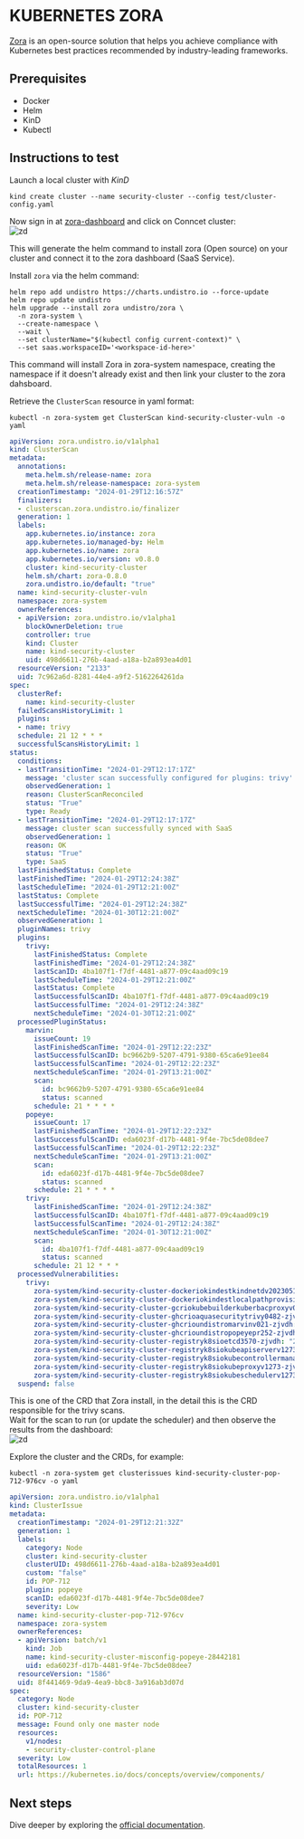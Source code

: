 # KUBERNETES ZORA

[Zora](https://github.com/aquasecurity/trivy-operator) is an open-source solution that helps you achieve compliance with Kubernetes best practices recommended by industry-leading frameworks.  


## Prerequisites

- Docker
- Helm
- KinD
- Kubectl

## Instructions to test

Launch a local cluster with *KinD*

```console
kind create cluster --name security-cluster --config test/cluster-config.yaml
```   

Now sign in at [zora-dashboard](https://zora-dashboard.undistro.io/login) and click on Conncet cluster:  
![zd](./images/zd-connect-cluster.png)  

This will generate the helm command to install zora (Open source) on your cluster and connect it to the zora dashboard (SaaS Service).  


Install `zora` via the helm command:  
```console
helm repo add undistro https://charts.undistro.io --force-update
helm repo update undistro
helm upgrade --install zora undistro/zora \
  -n zora-system \
  --create-namespace \
  --wait \
  --set clusterName="$(kubectl config current-context)" \
  --set saas.workspaceID='<workspace-id-here>'
```  

This command will install Zora in zora-system namespace, creating the namespace if it doesn't already exist and then link your cluster to the zora dahsboard.  


Retrieve the `ClusterScan` resource in yaml format:  
```console
kubectl -n zora-system get ClusterScan kind-security-cluster-vuln -o yaml 
```  
```yaml
apiVersion: zora.undistro.io/v1alpha1
kind: ClusterScan
metadata:
  annotations:
    meta.helm.sh/release-name: zora
    meta.helm.sh/release-namespace: zora-system
  creationTimestamp: "2024-01-29T12:16:57Z"
  finalizers:
  - clusterscan.zora.undistro.io/finalizer
  generation: 1
  labels:
    app.kubernetes.io/instance: zora
    app.kubernetes.io/managed-by: Helm
    app.kubernetes.io/name: zora
    app.kubernetes.io/version: v0.8.0
    cluster: kind-security-cluster
    helm.sh/chart: zora-0.8.0
    zora.undistro.io/default: "true"
  name: kind-security-cluster-vuln
  namespace: zora-system
  ownerReferences:
  - apiVersion: zora.undistro.io/v1alpha1
    blockOwnerDeletion: true
    controller: true
    kind: Cluster
    name: kind-security-cluster
    uid: 498d6611-276b-4aad-a18a-b2a893ea4d01
  resourceVersion: "2133"
  uid: 7c962a6d-8281-44e4-a9f2-5162264261da
spec:
  clusterRef:
    name: kind-security-cluster
  failedScansHistoryLimit: 1
  plugins:
  - name: trivy
  schedule: 21 12 * * *
  successfulScansHistoryLimit: 1
status:
  conditions:
  - lastTransitionTime: "2024-01-29T12:17:17Z"
    message: 'cluster scan successfully configured for plugins: trivy'
    observedGeneration: 1
    reason: ClusterScanReconciled
    status: "True"
    type: Ready
  - lastTransitionTime: "2024-01-29T12:17:17Z"
    message: cluster scan successfully synced with SaaS
    observedGeneration: 1
    reason: OK
    status: "True"
    type: SaaS
  lastFinishedStatus: Complete
  lastFinishedTime: "2024-01-29T12:24:38Z"
  lastScheduleTime: "2024-01-29T12:21:00Z"
  lastStatus: Complete
  lastSuccessfulTime: "2024-01-29T12:24:38Z"
  nextScheduleTime: "2024-01-30T12:21:00Z"
  observedGeneration: 1
  pluginNames: trivy
  plugins:
    trivy:
      lastFinishedStatus: Complete
      lastFinishedTime: "2024-01-29T12:24:38Z"
      lastScanID: 4ba107f1-f7df-4481-a877-09c4aad09c19
      lastScheduleTime: "2024-01-29T12:21:00Z"
      lastStatus: Complete
      lastSuccessfulScanID: 4ba107f1-f7df-4481-a877-09c4aad09c19
      lastSuccessfulTime: "2024-01-29T12:24:38Z"
      nextScheduleTime: "2024-01-30T12:21:00Z"
  processedPluginStatus:
    marvin:
      issueCount: 19
      lastFinishedScanTime: "2024-01-29T12:22:23Z"
      lastSuccessfulScanID: bc9662b9-5207-4791-9380-65ca6e91ee84
      lastSuccessfulScanTime: "2024-01-29T12:22:23Z"
      nextScheduleScanTime: "2024-01-29T13:21:00Z"
      scan:
        id: bc9662b9-5207-4791-9380-65ca6e91ee84
        status: scanned
      schedule: 21 * * * *
    popeye:
      issueCount: 17
      lastFinishedScanTime: "2024-01-29T12:22:23Z"
      lastSuccessfulScanID: eda6023f-d17b-4481-9f4e-7bc5de08dee7
      lastSuccessfulScanTime: "2024-01-29T12:22:23Z"
      nextScheduleScanTime: "2024-01-29T13:21:00Z"
      scan:
        id: eda6023f-d17b-4481-9f4e-7bc5de08dee7
        status: scanned
      schedule: 21 * * * *
    trivy:
      lastFinishedScanTime: "2024-01-29T12:24:38Z"
      lastSuccessfulScanID: 4ba107f1-f7df-4481-a877-09c4aad09c19
      lastSuccessfulScanTime: "2024-01-29T12:24:38Z"
      nextScheduleScanTime: "2024-01-30T12:21:00Z"
      scan:
        id: 4ba107f1-f7df-4481-a877-09c4aad09c19
        status: scanned
      schedule: 21 12 * * *
  processedVulnerabilities:
    trivy:
      zora-system/kind-security-cluster-dockeriokindestkindnetdv20230511dc714da8-zjvdh: "2092"
      zora-system/kind-security-cluster-dockeriokindestlocalpathprovisionerv20230511dc714da8-zjvdh: "2107"
      zora-system/kind-security-cluster-gcriokubebuilderkuberbacproxyv0150-zjvdh: "2114"
      zora-system/kind-security-cluster-ghcrioaquasecuritytrivy0482-zjvdh: "2122"
      zora-system/kind-security-cluster-ghcrioundistromarvinv021-zjvdh: "2115"
      zora-system/kind-security-cluster-ghcrioundistropopeyepr252-zjvdh: "2120"
      zora-system/kind-security-cluster-registryk8sioetcd3570-zjvdh: "2098"
      zora-system/kind-security-cluster-registryk8siokubeapiserverv1273-zjvdh: "2109"
      zora-system/kind-security-cluster-registryk8siokubecontrollermanagerv1273-zjvdh: "2113"
      zora-system/kind-security-cluster-registryk8siokubeproxyv1273-zjvdh: "2097"
      zora-system/kind-security-cluster-registryk8siokubeschedulerv1273-zjvdh: "2111"
  suspend: false
```  

This is one of the CRD that Zora install, in the detail this is the CRD responsible for the trivy scans.  
Wait for the scan to run (or update the scheduler) and then observe the results from the dashboard:  
![zd](./images/vuln.png)  

Explore the cluster and the CRDs, for example:  
```console
kubectl -n zora-system get clusterissues kind-security-cluster-pop-712-976cv -o yaml
```  
```yaml
apiVersion: zora.undistro.io/v1alpha1
kind: ClusterIssue
metadata:
  creationTimestamp: "2024-01-29T12:21:32Z"
  generation: 1
  labels:
    category: Node
    cluster: kind-security-cluster
    clusterUID: 498d6611-276b-4aad-a18a-b2a893ea4d01
    custom: "false"
    id: POP-712
    plugin: popeye
    scanID: eda6023f-d17b-4481-9f4e-7bc5de08dee7
    severity: Low
  name: kind-security-cluster-pop-712-976cv
  namespace: zora-system
  ownerReferences:
  - apiVersion: batch/v1
    kind: Job
    name: kind-security-cluster-misconfig-popeye-28442181
    uid: eda6023f-d17b-4481-9f4e-7bc5de08dee7
  resourceVersion: "1586"
  uid: 8f441469-9da9-4ea9-bbc8-3a916ab3d07d
spec:
  category: Node
  cluster: kind-security-cluster
  id: POP-712
  message: Found only one master node
  resources:
    v1/nodes:
    - security-cluster-control-plane
  severity: Low
  totalResources: 1
  url: https://kubernetes.io/docs/concepts/overview/components/
```  


## Next steps

Dive deeper by exploring the [official documentation](https://zora-docs.undistro.io/latest/).







